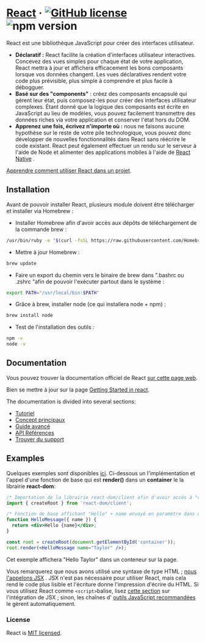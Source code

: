 ﻿# [React](https://reactjs.org/) &middot; [![GitHub license](https://img.shields.io/badge/license-MIT-blue.svg)](https://github.com/facebook/react/blob/main/LICENSE) ![npm version](https://img.shields.io/npm/v/react.svg?style=flat)

React est une bibliothèque JavaScript pour créer des interfaces utilisateur.

* **Déclaratif :** React facilite la création d'interfaces utilisateur interactives. Concevez des vues simples pour chaque état de votre application, React mettra à jour et affichera efficacement les bons composants lorsque vos données changent. Les vues déclaratives rendent votre code plus prévisible, plus simple à comprendre et plus facile à débogguer.
* **Basé sur des "components"** : créez des composants encapsulé qui gèrent leur état, puis composez-les pour créer des interfaces utilisateur complexes. Étant donné que la logique des composants est écrite en JavaScript au lieu de modèles, vous pouvez facilement transmettre des données riches via votre application et conserver l'état hors du DOM.
* **Apprenez une fois, écrivez n'importe où :** nous ne faisons aucune hypothèse sur le reste de votre pile technologique, vous pouvez donc développer de nouvelles fonctionnalités dans React sans réécrire le code existant. React peut également effectuer un rendu sur le serveur à l'aide de Node et alimenter des applications mobiles à l'aide de [React Native](https://reactnative.dev/) .

[Apprendre comment utiliser React dans un projet](https://reactjs.org/docs/getting-started.html).

## Installation

Avant de pouvoir installer React, plusieurs module doivent être télécharger et installer via Homebrew :

 

 - Installer Homebrew afin d'avoir accès aux dépôts de téléchargement de la commande brew :
```bash
/usr/bin/ruby -e "$(curl -fsSL https://raw.githubusercontent.com/Homebrew/install/master/install)"
```
- Mettre à jour Homebrew :
```bash
brew update
```
- Faire un export du chemin vers le binaire de brew dans ".bashrc ou .zshrc "afin de pouvoir l'exécuter partout dans le système :
```bash
export PATH="/usr/local/bin:$PATH"
```
 - Grâce à brew, installer node (ce qui installera node + npm) :
```bash
brew install node
```
- Test de l'installation des outils :
```bash
npm -v
node -v
```

## Documentation

Vous pouvez trouver la documentation officiel de React [sur cette page web](https://reactjs.org/).  

Bien se mettre à jour sur la page [Getting Started in react](https://reactjs.org/docs/getting-started.html).

The documentation is divided into several sections:

* [Tutoriel](https://reactjs.org/tutorial/tutorial.html)
* [Concept principaux](https://reactjs.org/docs/hello-world.html)
* [Guide avancé](https://reactjs.org/docs/jsx-in-depth.html)
* [API Références](https://reactjs.org/docs/react-api.html)
* [Trouver du support](https://reactjs.org/community/support.html)

## Examples

Quelques exemples sont disponibles [ici](https://reactjs.org/). Ci-dessous un l'implémentation et l'appel d'une fonction de base qui est **render()** dans un **container** le la librairie **react-dom**: 

```jsx
/* Importation de la librairie react-dom/client afin d'avoir accès à "createRoot"*/
import { createRoot } from 'react-dom/client';

/* Fonction de base affichant "Hello" + name envoyé en paramètre dans une div */
function HelloMessage({ name }) {
  return <div>Hello {name}</div>;
}

const root = createRoot(document.getElementById('container'));
root.render(<HelloMessage name="Taylor" />);
```
Cet exemple affichera "Hello Taylor" dans un conteneur sur la page.

Vous remarquerez que nous avons utilisé une syntaxe de type HTML ; [nous l'appelons JSX](https://reactjs.org/docs/introducing-jsx.html) . JSX n'est pas nécessaire pour utiliser React, mais cela rend le code plus lisible et l'écriture donne l'impression d'écrire du HTML. Si vous utilisez React comme `<script>`balise, lisez [cette section](https://reactjs.org/docs/add-react-to-a-website.html#optional-try-react-with-jsx) sur l'intégration de JSX ; sinon, les chaînes d' [outils JavaScript recommandées](https://reactjs.org/docs/create-a-new-react-app.html) le gèrent automatiquement.

### License

React is [MIT licensed](./LICENSE).

